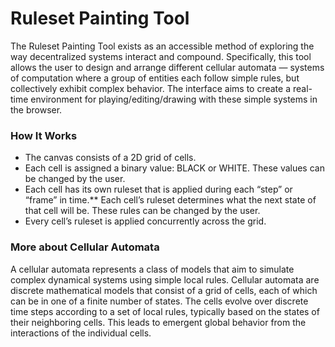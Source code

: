 # Ruleset Painting Tool

The Ruleset Painting Tool exists as an accessible method of exploring the way decentralized systems interact and compound. Specifically, this tool allows the user to design and arrange different cellular automata — systems of computation where a group of entities each follow simple rules, but collectively exhibit complex behavior. The interface aims to create a real-time environment for playing/editing/drawing with these simple systems in the browser.

### How It Works
- The canvas consists of a 2D grid of cells.
- Each cell is assigned a binary value: BLACK or WHITE. These values can be changed by the user.
- Each cell has its own ruleset that is applied during each “step” or “frame” in time.** Each cell’s ruleset determines what the next state of that cell will be. These rules can be changed by the user.
- Every cell’s ruleset is applied concurrently across the grid.

### More about Cellular Automata
A cellular automata represents a class of models that aim to simulate complex dynamical systems using simple local rules. Cellular automata are discrete mathematical models that consist of a grid of cells, each of which can be in one of a finite number of states. The cells evolve over discrete time steps according to a set of local rules, typically based on the states of their neighboring cells. This leads to emergent global behavior from the interactions of the individual cells.
 
